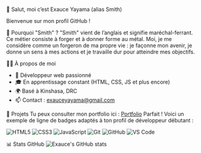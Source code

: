 
👋 Salut, moi c’est Exauce Yayama (alias Smith)

Bienvenue sur mon profil GitHub !

🔨 Pourquoi "Smith" ?
"Smith" vient de l’anglais et signifie maréchal-ferrant. Ce métier consiste à forger et à donner forme au métal. Moi, je me considère comme un forgeron de ma propre vie : je façonne mon avenir, je donne un sens à mes actions et je travaille dur pour atteindre mes objectifs.

👨‍💻 À propos de moi
- 🔭 Développeur web passionné
- 🎓 En apprentissage constant (HTML, CSS, JS et plus encore)
- 🌍 Basé à Kinshasa, DRC
- 📫 Contact : exauceyayama@gmail.com

🚀 Projets
Tu peux consulter mon portfolio ici : [Portfolio](https://smithexauceyayama.github.io/PORTFOLIO/)
Parfait ! Voici un exemple de ligne de badges adaptés à ton profil de développeur débutant :


![HTML5](https://img.shields.io/badge/HTML5-E34F26?logo=html5&logoColor=white)
![CSS3](https://img.shields.io/badge/CSS3-1572B6?logo=css3&logoColor=white)
![JavaScript](https://img.shields.io/badge/JavaScript-F7DF1E?logo=javascript&logoColor=black)
![Git](https://img.shields.io/badge/Git-F05032?logo=git&logoColor=white)
![GitHub](https://img.shields.io/badge/GitHub-181717?logo=github&logoColor=white)
![VS Code](https://img.shields.io/badge/VS%20Code-007ACC?logo=visual-studio-code&logoColor=white)


📊 Stats GitHub
![Exauce's GitHub stats](https://github-readme-stats.vercel.app/api?username=smithexauceyayama&show_icons=true&theme=tokyonight)



